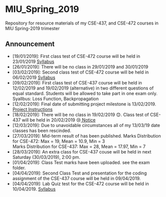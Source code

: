 # MIU_Spring_2019
Repository for resource materials of my CSE-437, and CSE-472 courses in MIU Spring-2019 trimester

## Announcement <br />
* [19/01/2019]: First class test of CSE-472 course will be held in 23/01/2019 <a href="./CSE-472/introduction_to_satellite.pdf">Syllabus</a>
* [26/01/2019]: There will be no class in 29/01/2019 and 30/01/2019
* [03/02/2019]: Second class test of CSE-472 course will be held in 06/02/2019 <a href="./CSE-472/global_system_for_mobile.pdf">Syllabus</a>
* [09/02/2019]: First class test of CSE-437 course will be held in 12/02/2019 and 19/02/2019 (alternative) in two different questions of equal standard. Students will be allowed to take part in one exam only. Syallbus: Loss Function, Backpropagation
* [12/02/2019]: Final date of submitting project milestone is 13/02/2019. <a href="https://github.com/Mahedi-61/MIU_Spring_2019/blob/master/CSE-437/coding_assignment_1.pdf">Project Instructions</a>
* [18/02/2019]: There will be no class in 19/02/2019 :blush:. Class test of CSE-437 will be held in 20/02/2019 :cry:<a href="https://github.com/Mahedi-61/MIU_Spring_2019/blob/master/notice/18_02.JPEG"> Notice</a>
* [12/03/2019]: Due to unavoidable circumstances all of my 13/03/19 date classes has been rescinded. 
* [27/03/2019]: Mid-term result of has been published. Marks Distribution for CSE-472: Max = 19, Mean = 10.9, Min = 3 <br /> Marks Distribution for CSE-437: Max = 28, Mean = 17.97, Min = 7
* [28/03/2019]: An extra class for CSE-437 couse will be held in next Saturday (30/03/2019), 2:00 pm. 
* [01/04/2019]: Class Test marks have been uploaded. see the exam folder.
* [04/04/2019]: Second Class Test and presentation for the coding assignment of the CSE-437 course will be held in 09/04/2019.
* [04/04/2019]: Lab Quiz test for the CSE-472 course will be held in 10/04/2019. <a href="https://github.com/Mahedi-61/MIU_Spring_2019/tree/master/CSE-472/lab">Syllabus</a>

